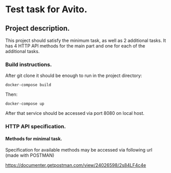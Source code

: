 # Test task for Avito.
## Project description.
This project should satisfy the minimum task, as well as 2 additional tasks.
It has 4 HTTP API methods for the main part and one for each of the additional tasks.
### Build instructions.
After git clone it should be enough to run in the project directory:

`docker-compose build`

Then:

`docker-compose up`

After that service should be accessed via port 8080 on local host.

### HTTP API specification.
#### Methods for minimal task.
Specification for available methods may be accessed via following url (made with POSTMAN)

https://documenter.getpostman.com/view/24026598/2s84LF4c4e
